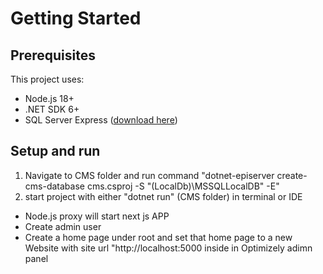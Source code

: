 # Getting Started

## Prerequisites
This project uses: 
* Node.js 18+
* .NET SDK 6+
* SQL Server Express ([download here](https://www.microsoft.com/en-us/sql-server/sql-server-downloads))

## Setup and run

1. Navigate to CMS folder and run command "dotnet-episerver create-cms-database cms.csproj -S "(LocalDb)\MSSQLLocalDB" -E"
2. start project with either "dotnet run" (CMS folder) in terminal or IDE
* Node.js proxy will start next js APP
* Create admin user
* Create a home page under root and set that home page to a new Website with site url "http://localhost:5000 inside in Optimizely adimn panel
